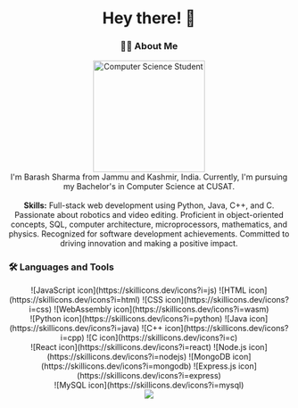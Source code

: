 

<h1 align="center">Hey there! 👋</h1>

<h3 align="center">👩‍💻 About Me</h3>

<p align="center">
  <img src="https://i.imgur.com/n9vZucl.jpg" height="200" alt="Computer Science Student" /><br>
  I'm Barash Sharma from Jammu and Kashmir, India. Currently, I'm pursuing my Bachelor's in Computer Science at CUSAT.<br><br>
  <strong>Skills:</strong> Full-stack web development using Python, Java, C++, and C. Passionate about robotics and video editing. Proficient in object-oriented concepts, SQL, computer architecture, microprocessors, mathematics, and physics. Recognized for software development achievements. Committed to driving innovation and making a positive impact.
</p>

<h3 align="left">🛠 Languages and Tools</h3>

<div align="center">
  <!-- First row -->
  <div class="icon-row">
    ![JavaScript icon](https://skillicons.dev/icons?i=js)
    ![HTML icon](https://skillicons.dev/icons?i=html)
    ![CSS icon](https://skillicons.dev/icons?i=css)
    ![WebAssembly icon](https://skillicons.dev/icons?i=wasm)
  </div>

  <!-- Second row -->
  <div class="icon-row">
    ![Python icon](https://skillicons.dev/icons?i=python)
    ![Java icon](https://skillicons.dev/icons?i=java)
    ![C++ icon](https://skillicons.dev/icons?i=cpp)
    ![C icon](https://skillicons.dev/icons?i=c)
  </div>

  <!-- Third row -->
  <div class="icon-row">
    ![React icon](https://skillicons.dev/icons?i=react)
    ![Node.js icon](https://skillicons.dev/icons?i=nodejs)
    ![MongoDB icon](https://skillicons.dev/icons?i=mongodb)
    ![Express.js icon](https://skillicons.dev/icons?i=express)
  </div>

  <!-- Fourth row -->
  <div class="icon-row">
    ![MySQL icon](https://skillicons.dev/icons?i=mysql)
    <!-- Add more icons here -->
  </div>
</div>

<div align="center">
  <img src="https://visitor-badge.laobi.icu/badge?page_id=barash1311.barash1311&" />
</div>
